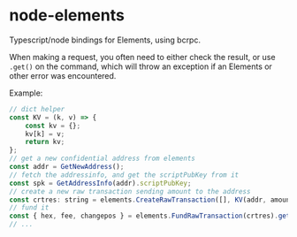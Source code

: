 # node-elements

Typescript/node bindings for Elements, using bcrpc.

When making a request, you often need to either check the result, or use `.get()` on the command, which will throw an exception if an Elements or other error was encountered.

Example:
```JavaScript
// dict helper
const KV = (k, v) => {
    const kv = {};
    kv[k] = v;
    return kv;
};
// get a new confidential address from elements
const addr = GetNewAddress();
// fetch the addressinfo, and get the scriptPubKey from it
const spk = GetAddressInfo(addr).scriptPubKey;
// create a new raw transaction sending amount to the address
const crtres: string = elements.CreateRawTransaction([], KV(addr, amount)).get();
// fund it
const { hex, fee, changepos } = elements.FundRawTransaction(crtres).get();
// ...
```
